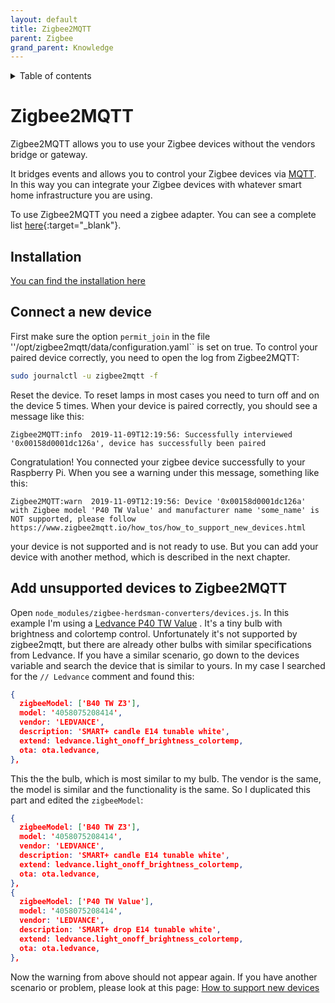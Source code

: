 ```yaml
---
layout: default
title: Zigbee2MQTT
parent: Zigbee
grand_parent: Knowledge
---
```


<details close markdown="block">
  <summary>
    Table of contents
  </summary>
  {: .text-delta }
1. TOC
{:toc}
</details>

# Zigbee2MQTT

Zigbee2MQTT allows you to use your Zigbee devices without the vendors bridge or gateway.

It bridges events and allows you to control your Zigbee devices via [MQTT](/pages/knowledge/mqtt.html). 
In this way you can integrate your Zigbee devices with whatever smart home infrastructure you are using.

To use Zigbee2MQTT you need a zigbee adapter. You can see a complete list
[here](https://www.zigbee2mqtt.io/information/supported_adapters.html){:target="_blank"}.

## Installation
[You can find the installation here](/pages/installation/manual/setup-software.html#6-install-zigbee2mqtt)

## Connect a new device
First make sure the option ``permit_join`` in the file ''/opt/zigbee2mqtt/data/configuration.yaml`` is set on true.
To control your paired device correctly, you need to open the log from Zigbee2MQTT:
```bash
sudo journalctl -u zigbee2mqtt -f
``` 
Reset the device. To reset lamps in most cases you need to turn off and on the device 5 times.
When your device is paired correctly, you should see a message like this: 
```
Zigbee2MQTT:info  2019-11-09T12:19:56: Successfully interviewed '0x00158d0001dc126a', device has successfully been paired
```
Congratulation! You connected your zigbee device successfully to your Raspberry Pi.
When you see a warning under this message, something like this:
```
Zigbee2MQTT:warn  2019-11-09T12:19:56: Device '0x00158d0001dc126a' with Zigbee model 'P40 TW Value' and manufacturer name 'some_name' is NOT supported, please follow https://www.zigbee2mqtt.io/how_tos/how_to_support_new_devices.html
```
your device is not supported and is not ready to use.
But you can add your device with another method, which is described in the next chapter.

## Add unsupported devices to Zigbee2MQTT
Open ``node_modules/zigbee-herdsman-converters/devices.js``. In this example I'm using a 
[Ledvance P40 TW Value](https://www.amazon.de/Technologie-E14-Lichtfarbe-2700-6500K-Gl%C3%BChlampen/dp/B08KY9Z8JC/ref=cm_cr_arp_d_product_top?ie=UTF8)
. It's a tiny bulb with brightness and colortemp control. Unfortunately it's not supported by zigbee2mqtt, 
but there are already other bulbs with similar specifications from Ledvance. If you have a similar scenario, 
go down to the devices variable and search the device that is similar to yours.
In my case I searched for the ``// Ledvance`` comment and found this:
```json
{
  zigbeeModel: ['B40 TW Z3'], 
  model: '4058075208414',
  vendor: 'LEDVANCE',
  description: 'SMART+ candle E14 tunable white',
  extend: ledvance.light_onoff_brightness_colortemp, 
  ota: ota.ledvance,
},   
```
This the the bulb, which is most similar to my bulb. The vendor is the same, the model is similar and the functionality 
is the same. So I duplicated this part and edited the ``zigbeeModel``:
```json
{
  zigbeeModel: ['B40 TW Z3'], 
  model: '4058075208414',
  vendor: 'LEDVANCE',
  description: 'SMART+ candle E14 tunable white',
  extend: ledvance.light_onoff_brightness_colortemp, 
  ota: ota.ledvance,
},  
{
  zigbeeModel: ['P40 TW Value'],
  model: '4058075208414',
  vendor: 'LEDVANCE',
  description: 'SMART+ drop E14 tunable white', 
  extend: ledvance.light_onoff_brightness_colortemp,
  ota: ota.ledvance, 
},
```
Now the warning from above should not appear again.
If you have another scenario or problem, please look at this page: [How to support new devices](https://www.zigbee2mqtt.io/how_tos/how_to_support_new_devices.html)
